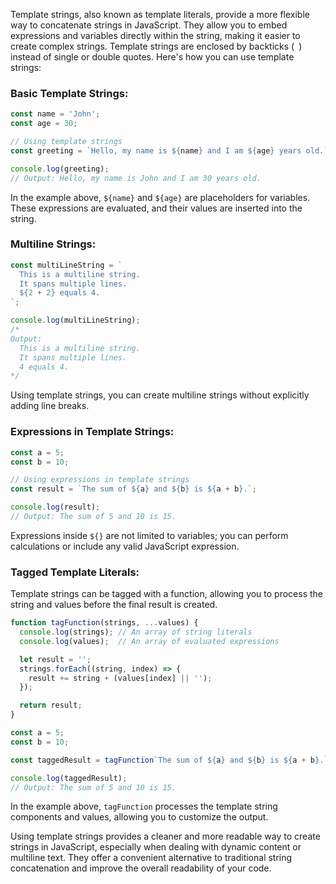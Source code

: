 Template strings, also known as template literals, provide a more flexible way to concatenate strings in JavaScript. They allow you to embed expressions and variables directly within the string, making it easier to create complex strings. Template strings are enclosed by backticks (` `) instead of single or double quotes. Here's how you can use template strings:

### Basic Template Strings:

```javascript
const name = 'John';
const age = 30;

// Using template strings
const greeting = `Hello, my name is ${name} and I am ${age} years old.`;

console.log(greeting);
// Output: Hello, my name is John and I am 30 years old.
```

In the example above, `${name}` and `${age}` are placeholders for variables. These expressions are evaluated, and their values are inserted into the string.

### Multiline Strings:

```javascript
const multiLineString = `
  This is a multiline string.
  It spans multiple lines.
  ${2 + 2} equals 4.
`;

console.log(multiLineString);
/*
Output:
  This is a multiline string.
  It spans multiple lines.
  4 equals 4.
*/
```

Using template strings, you can create multiline strings without explicitly adding line breaks.

### Expressions in Template Strings:

```javascript
const a = 5;
const b = 10;

// Using expressions in template strings
const result = `The sum of ${a} and ${b} is ${a + b}.`;

console.log(result);
// Output: The sum of 5 and 10 is 15.
```

Expressions inside `${}` are not limited to variables; you can perform calculations or include any valid JavaScript expression.

### Tagged Template Literals:

Template strings can be tagged with a function, allowing you to process the string and values before the final result is created.

```javascript
function tagFunction(strings, ...values) {
  console.log(strings); // An array of string literals
  console.log(values);  // An array of evaluated expressions

  let result = '';
  strings.forEach((string, index) => {
    result += string + (values[index] || '');
  });

  return result;
}

const a = 5;
const b = 10;

const taggedResult = tagFunction`The sum of ${a} and ${b} is ${a + b}.`;

console.log(taggedResult);
// Output: The sum of 5 and 10 is 15.
```

In the example above, `tagFunction` processes the template string components and values, allowing you to customize the output.

Using template strings provides a cleaner and more readable way to create strings in JavaScript, especially when dealing with dynamic content or multiline text. They offer a convenient alternative to traditional string concatenation and improve the overall readability of your code.
